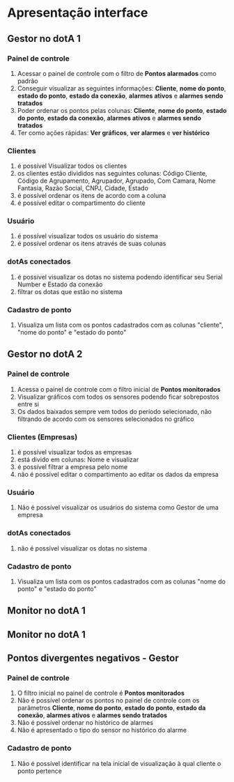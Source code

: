 # Apresentação interface

## Gestor no dotA 1

### Painel de controle

1. Acessar o painel de controle com o filtro de **Pontos alarmados** como padrão
2. Conseguir visualizar as seguintes informações: **Cliente**, **nome do ponto**, **estado do ponto**, **estado da conexão**, **alarmes ativos** e **alarmes sendo tratados**
3. Poder ordenar os pontos pelas colunas: **Cliente**, **nome do ponto**, **estado do ponto**, **estado da conexão**, **alarmes ativos** e **alarmes sendo tratados**
4. Ter como ações rápidas: **Ver gráficos**, **ver alarmes** e **ver histórico**

### Clientes

1. é possível Visualizar todos os clientes
2. os clientes estão divididos nas seguintes colunas: Código Cliente, Código de Agrupamento, Agrupador, Agrupado, Com Camara, Nome Fantasia, Razão Social, CNPJ, Cidade, Estado
3. é possível ordenar os itens de acordo com a coluna
4. é possível editar o compartimento do cliente

### Usuário

1. é possível visualizar todos os usuário do sistema
2. é possível ordenar os itens através de suas colunas

### dotAs conectados

1. é possível visualizar os dotas no sistema podendo identificar seu Serial Number e Estado da conexão
2. filtrar os dotas que estão no sistema

### Cadastro de ponto

1. Visualiza um lista com os pontos cadastrados com as colunas "cliente", "nome do ponto" e "estado do ponto"

## Gestor no dotA 2

### Painel de controle

1. Acessa o painel de controle com o filtro inicial de **Pontos monitorados**
2. Visualizar gráficos com todos os sensores podendo ficar sobrepostos entre si
3. Os dados baixados sempre vem todos do período selecionado, não filtrando de acordo com os sensores selecionados no gráfico

### Clientes (Empresas)

1. é possível visualizar todos as empresas
2. está divido em colunas: Nome e visualizar
3. é possível filtrar a empresa pelo nome
4. não é possível editar o compartimento ao editar os dados da empresa

### Usuário

1. Não é possível visualizar os usuários do sistema como Gestor de uma empresa

### dotAs conectados

1. não é possível visualizar os dotas no sistema

### Cadastro de ponto

1. Visualiza um lista com os pontos cadastrados com as colunas "nome do ponto" e "estado do ponto"

## Monitor no dotA 1


## Monitor no dotA 1

## Pontos divergentes negativos - Gestor

### Painel de controle

1. O filtro inicial no painel de controle é **Pontos monitorados**
2. Não é possível ordenar os pontos no painel de controle com os parâmetros **Cliente**, **nome do ponto**, **estado do ponto**, **estado da conexão**, **alarmes ativos** e **alarmes sendo tratados**
3. Não é possível ordenar no histórico de alarmes
4. Não é apresentado o tipo do sensor no histórico do alarme

### Cadastro de ponto

1. Não é possível identificar na tela inicial de visualização à qual cliente o ponto pertence
<!--stackedit_data:
eyJoaXN0b3J5IjpbMjEzNDExNzI0OSw5MTg2ODgyMCwxNjU3MT
Q3NjMyLC0xMjE1MTIzMDU2LDQyMTY3MTg5NiwtMTUwODY0MjYx
MCwtMTU3NTM3NzA4NCwxMTk3OTE4MzkyLC0xODcyMjA2NzQyLD
czMDk5ODExNl19
-->
